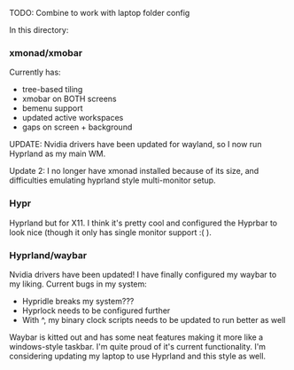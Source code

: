 TODO: Combine to work with laptop folder config

In this directory: 

### xmonad/xmobar

Currently has:
- tree-based tiling
- xmobar on BOTH screens
- bemenu support
- updated active workspaces
- gaps on screen + background

UPDATE: Nvidia drivers have been updated for wayland, so I now run Hyprland as my main WM.

Update 2: I no longer have xmonad installed because of its size, and difficulties emulating hyprland style multi-monitor setup.

### Hypr

Hyprland but for X11. I think it's pretty cool and configured the Hyprbar to look nice (though it only has single monitor support :( ).

### Hyprland/waybar

Nvidia drivers have been updated! I have finally configured my waybar to my liking.
Current bugs in my system:
- Hypridle breaks my system???
- Hyprlock needs to be configured further
- With ^, my binary clock scripts needs to be updated to run better as well

Waybar is kitted out and has some neat features making it more like a windows-style taskbar.
I'm quite proud of it's current functionality. I'm considering updating my laptop to use Hyprland and this style as well.
